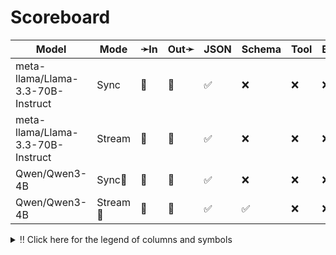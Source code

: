 # Scoreboard

| Model                             | Mode    | ➛In   | Out➛   | JSON | Schema | Tool | Batch | File | Cite | Text | Probs | Limits | Usage | Finish |
| --------------------------------- | ------- | ----- | ------ | ---- | ------ | ---- | ----- | ---- | ---- | ---- | ----- | ------ | ----- | ------ |
| meta-llama/Llama-3.3-70B-Instruct | Sync    | 💬    | 💬     | ✅   | ❌     | ❌   | ❌    | ❌   | ❌   | 🌱📏🛑 | ✅    | ❌     | ✅    | ✅     |
| meta-llama/Llama-3.3-70B-Instruct | Stream  | 💬    | 💬     | ✅   | ❌     | ❌   | ❌    | ❌   | ❌   | 🌱📏🛑 | ✅    | ❌     | ✅    | ✅     |
| Qwen/Qwen3-4B                     | Sync🧠   | 💬    | 💬     | ✅   | ❌     | ❌   | ❌    | ❌   | ❌   | 🌱📏🛑 | ✅    | ✅     | ✅    | ✅     |
| Qwen/Qwen3-4B                     | Stream🧠 | 💬    | 💬     | ✅   | ✅     | ❌   | ❌    | ❌   | ❌   | 🌱📏🛑 | ✅    | ✅     | ✅    | ✅     |
<details>
<summary>‼️ Click here for the legend of columns and symbols</summary>

- 🏠: Runs locally.
- Sync:   Runs synchronously, the reply is only returned once completely generated
- Stream: Streams the reply as it is generated. Occasionally less features are supported in this mode
- 🧠: Has chain-of-thought thinking process
    - Both redacted (Anthropic, Gemini, OpenAI) and explicit (Deepseek R1, Qwen3, etc)
    - Many models can be used in both mode. In this case they will have two rows, one with thinking and one
      without. It is frequent that certain functionalities are limited in thinking mode, like tool calling.
- ✅: Implemented and works great
- ❌: Not supported by genai. The provider may support it, but genai does not (yet). Please send a PR to add
  it!
- 💬: Text
- 📄: PDF: process a PDF as input, possibly with OCR
- 📸: Image: process an image as input; most providers support PNG, JPG, WEBP and non-animated GIF, or generate images
- 🎤: Audio: process an audio file (e.g. MP3, WAV, Flac, Opus) as input, or generate audio
- 🎥: Video: process a video (e.g. MP4) as input, or generate a video (e.g. Veo 3)
- 💨: Feature is flaky (Tool calling) or inconsistent (Usage is not always reported)
- 🪨: Tool calling can be forced; aka you can force the model to call a tool. This is great.
- 🧐: Tool calling is **not** biased towards the first value in an enum. This is good. If the provider doesn't
	have this, be mindful of the order of the values presented in the prompt!
- 💥: Tool calling is indecisive. When unsure about an answer, it'll call both options. This is good.
- 🌐: Country where the company is located
- JSON and Schema: ability to output JSON in free form, or with a forced schema specified as a Go struct
- Tool: Tool calling, using [genai.ToolDef](https://pkg.go.dev/github.com/maruel/genai#ToolDef); best is ✅🪨🧐💥
- Batch: Process asynchronously batches during off peak hours at a discounts
- Text: Text features
    - '🌱': Seed option for deterministic output
    - '📏': MaxTokens option to cap the amount of returned tokens
    - '🛑': Stop sequence to stop generation when a token is generated
- File: Upload and store large files via a separate API
- Cite: Citation generation from a provided document, specially useful for RAG
- Probs: Return logprobs to analyse each token probabilities
- Limits: Returns the rate limits, including the remaining quota
</details>

